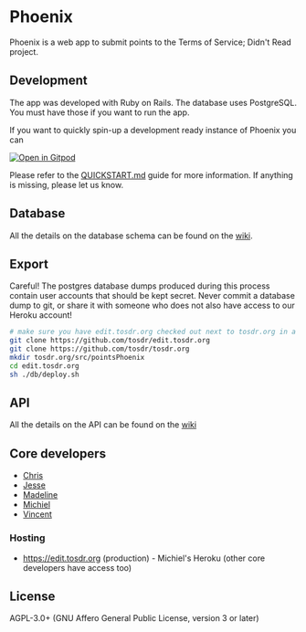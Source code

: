 # Phoenix

Phoenix is a web app to submit points to the Terms of Service; Didn't Read project.

## Development

The app was developed with Ruby on Rails. The database uses PostgreSQL. You must have those if you want to run the app.

If you want to quickly spin-up a development ready instance of Phoenix you can

[![Open in Gitpod](https://gitpod.io/button/open-in-gitpod.svg)](https://gitpod.io/#https://github.com/tosdr/edit.tosdr.org])

Please refer to the [QUICKSTART.md](./QUICKSTART.md) guide for more information. If anything is missing, please let us know.

## Database

All the details on the database schema can be found on the [wiki](https://github.com/tosdr/edit.tosdr.org/wiki/database).

## Export

Careful! The postgres database dumps produced during this process contain user accounts that should
be kept secret. Never commit a database dump to git, or share it with someone who does not also have
access to our Heroku account!

```sh
# make sure you have edit.tosdr.org checked out next to tosdr.org in a folder:
git clone https://github.com/tosdr/edit.tosdr.org
git clone https://github.com/tosdr/tosdr.org
mkdir tosdr.org/src/pointsPhoenix
cd edit.tosdr.org
sh ./db/deploy.sh
```

## API

All the details on the API can be found on the [wiki](https://github.com/tosdr/edit.tosdr.org/wiki/api)

## Core developers
* [Chris](https://github.com/piks3l/)
* [Jesse](https://github.com/JesseWeinstein)
* [Madeline](https://github.com/madoleary)
* [Michiel](https://github.com/michielbdejong)
* [Vincent](https://github.com/vinnl)

### Hosting
* https://edit.tosdr.org (production) - Michiel's Heroku (other core developers have access too)


## License

AGPL-3.0+ (GNU Affero General Public License, version 3 or later)

